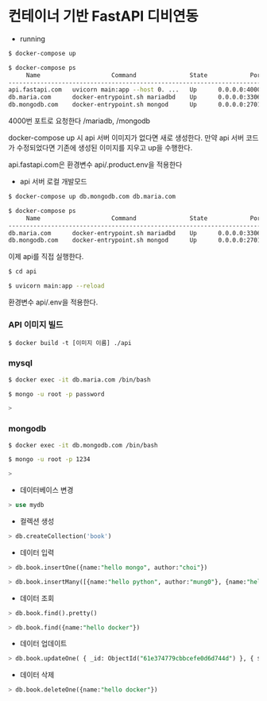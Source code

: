 # 컨테이너 기반 FastAPI 디비연동

* running

```bash
$ docker-compose up

$ docker-compose ps  
     Name                    Command               State            Ports          
-----------------------------------------------------------------------------------
api.fastapi.com   uvicorn main:app --host 0. ...   Up      0.0.0.0:4000->80/tcp    
db.maria.com      docker-entrypoint.sh mariadbd    Up      0.0.0.0:3306->3306/tcp  
db.mongodb.com    docker-entrypoint.sh mongod      Up      0.0.0.0:27017->27017/tcp
```

4000번 포트로 요청한다 /mariadb, /mongodb

docker-compose up 시 api 서버 이미지가 없다면 새로 생성한다. 만약 api 서버 코드가 수정되었다면 기존에 생성된 이미지를 지우고 up을 수행한다.

api.fastapi.com은 환경변수 api/.product.env을 적용한다

* api 서버 로컬 개발모드

```bash
$ docker-compose up db.mongodb.com db.maria.com

$ docker-compose ps  
     Name                    Command               State            Ports          
-----------------------------------------------------------------------------------
db.maria.com      docker-entrypoint.sh mariadbd    Up      0.0.0.0:3306->3306/tcp  
db.mongodb.com    docker-entrypoint.sh mongod      Up      0.0.0.0:27017->27017/tcp
```

이제 api를 직접 실행한다.

```bash
$ cd api

$ uvicorn main:app --reload
```

환경변수 api/.env을 적용한다.

### API 이미지 빌드

```
$ docker build -t [이미지 이름] ./api
```

### mysql

```bash
$ docker exec -it db.maria.com /bin/bash

$ mongo -u root -p password

>
```

### mongodb

```bash
$ docker exec -it db.mongodb.com /bin/bash

$ mongo -u root -p 1234

>
```

* 데이터베이스 변경

```sql
> use mydb
```

* 컬렉션 생성

```sql
> db.createCollection('book')
```

* 데이터 입력

```sql
> db.book.insertOne({name:"hello mongo", author:"choi"})

> db.book.insertMany([{name:"hello python", author:"mung0"}, {name:"hello docker", author:"mung1"}])
```

* 데이터 조회

```sql
> db.book.find().pretty()

> db.book.find({name:"hello docker"})
```

* 데이터 업데이트

```sql
> db.book.updateOne( { _id: ObjectId("61e374779cbbcefe0d6d744d") }, { $set: { author: "mm" } } )
```

* 데이터 삭제

```sql
> db.book.deleteOne({name:"hello docker"})

```